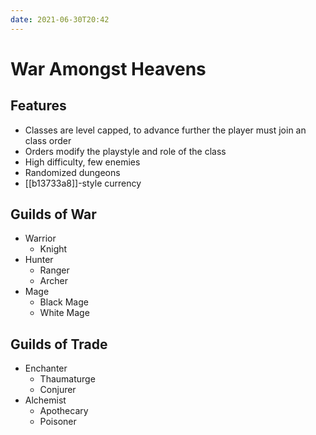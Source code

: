 ```yaml
---
date: 2021-06-30T20:42
---
```


# War Amongst Heavens

## Features

- Classes are level capped, to advance further the player must join an class order
- Orders modify the playstyle and role of the class
- High difficulty, few enemies
- Randomized dungeons
- [[b13733a8]]-style currency

## Guilds of War

- Warrior
  - Knight
- Hunter
  - Ranger
  - Archer
- Mage
  - Black Mage
  - White Mage

## Guilds of Trade

- Enchanter
  - Thaumaturge
  - Conjurer
- Alchemist
  - Apothecary
  - Poisoner
